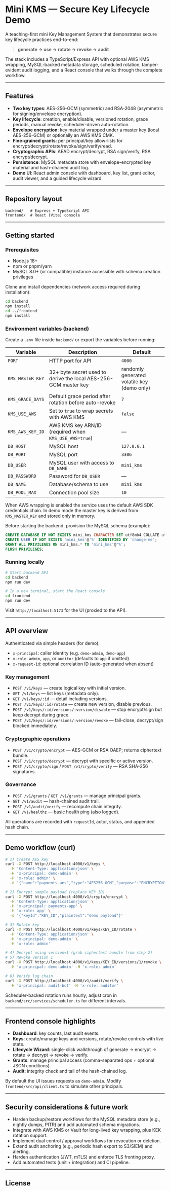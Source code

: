 # Mini KMS — Secure Key Lifecycle Demo

A teaching-first mini Key Management System that demonstrates secure key lifecycle practices end-to-end:

> **generate → use → rotate → revoke → audit**

The stack includes a TypeScript/Express API with optional AWS KMS wrapping, MySQL-backed metadata storage, scheduled rotation, tamper-evident audit logging, and a React console that walks through the complete workflow.

---

## Features

- **Two key types**: AES-256-GCM (symmetric) and RSA-2048 (asymmetric for signing/envelope encryption).
- **Key lifecycle**: creation, enable/disable, versioned rotation, grace periods, manual revoke, scheduler-driven auto-rotation.
- **Envelope encryption**: key material wrapped under a master key (local AES-256-GCM) or optionally an AWS KMS CMK.
- **Fine-grained grants**: per principal/key allow-lists for encrypt/decrypt/rotate/revoke/sign/verify/read.
- **Cryptographic APIs**: AEAD encrypt/decrypt, RSA sign/verify, RSA encrypt/decrypt.
- **Persistence**: MySQL metadata store with envelope-encrypted key material and hash-chained audit log.
- **Demo UI**: React admin console with dashboard, key list, grant editor, audit viewer, and a guided lifecycle wizard.

---

## Repository layout

```
backend/   # Express + TypeScript API
frontend/  # React (Vite) console
```

---

## Getting started

### Prerequisites

- Node.js 18+
- npm or pnpm/yarn
- MySQL 8.0+ (or compatible) instance accessible with schema creation privileges

Clone and install dependencies (network access required during installation):

```bash
cd backend
npm install
cd ../frontend
npm install
```

### Environment variables (backend)

Create a `.env` file inside `backend/` or export the variables before running:

| Variable | Description | Default |
| --- | --- | --- |
| `PORT` | HTTP port for API | `4000` |
| `KMS_MASTER_KEY` | 32+ byte secret used to derive the local AES-256-GCM master key | randomly generated volatile key (demo only) |
| `KMS_GRACE_DAYS` | Default grace period after rotation before auto-revoke | `7` |
| `KMS_USE_AWS` | Set to `true` to wrap secrets with AWS KMS | `false` |
| `KMS_AWS_KEY_ID` | AWS KMS key ARN/ID (required when `KMS_USE_AWS=true`) | — |
| `DB_HOST` | MySQL host | `127.0.0.1` |
| `DB_PORT` | MySQL port | `3306` |
| `DB_USER` | MySQL user with access to `DB_NAME` | `mini_kms` |
| `DB_PASSWORD` | Password for `DB_USER` | — |
| `DB_NAME` | Database/schema to use | `mini_kms` |
| `DB_POOL_MAX` | Connection pool size | `10` |

When AWS wrapping is enabled the service uses the default AWS SDK credentials chain. In demo mode the master key is derived from `KMS_MASTER_KEY` and stored only in memory.

Before starting the backend, provision the MySQL schema (example):

```sql
CREATE DATABASE IF NOT EXISTS mini_kms CHARACTER SET utf8mb4 COLLATE utf8mb4_unicode_ci;
CREATE USER IF NOT EXISTS 'mini_kms'@'%' IDENTIFIED BY 'change-me';
GRANT ALL PRIVILEGES ON mini_kms.* TO 'mini_kms'@'%';
FLUSH PRIVILEGES;
```

### Running locally

```bash
# Start backend API
cd backend
npm run dev

# In a new terminal, start the React console
cd frontend
npm run dev
```

Visit `http://localhost:5173` for the UI (proxied to the API).

---

## API overview

Authenticated via simple headers (for demo):

- `x-principal`: caller identity (e.g. `demo-admin`, `demo-app`)
- `x-role`: `admin`, `app`, or `auditor` (defaults to `app` if omitted)
- `x-request-id`: optional correlation ID (auto-generated when absent)

### Key management

- `POST /v1/keys` — create logical key with initial version.
- `GET /v1/keys` — list keys (metadata only).
- `GET /v1/keys/:id` — detail including versions.
- `POST /v1/keys/:id/rotate` — create new version, disable previous.
- `POST /v1/keys/:id/versions/:version/disable` — stop encrypt/sign but keep decrypt during grace.
- `POST /v1/keys/:id/versions/:version/revoke` — fail-close, decrypt/sign blocked immediately.

### Cryptographic operations

- `POST /v1/crypto/encrypt` — AES-GCM or RSA OAEP; returns ciphertext bundle.
- `POST /v1/crypto/decrypt` — decrypt with specific or active version.
- `POST /v1/crypto/sign` / `POST /v1/crypto/verify` — RSA SHA-256 signatures.

### Governance

- `POST /v1/grants` / `GET /v1/grants` — manage principal grants.
- `GET /v1/audit` — hash-chained audit trail.
- `POST /v1/audit/verify` — recompute chain integrity.
- `GET /v1/healthz` — basic health ping (also logged).

All operations are recorded with `requestId`, actor, status, and appended hash chain.

---

## Demo workflow (curl)

```bash
# 1) Create AES key
curl -X POST http://localhost:4000/v1/keys \
  -H 'Content-Type: application/json' \
  -H 'x-principal: demo-admin' \
  -H 'x-role: admin' \
  -d '{"name":"payments-aes","type":"AES256_GCM","purpose":"ENCRYPTION","rotationPeriodDays":30}'

# 2) Encrypt sample payload (replace KEY_ID)
curl -X POST http://localhost:4000/v1/crypto/encrypt \
  -H 'Content-Type: application/json' \
  -H 'x-principal: payments-app' \
  -H 'x-role: app' \
  -d '{"keyId":"KEY_ID","plaintext":"demo payload"}'

# 3) Rotate key
curl -X POST http://localhost:4000/v1/keys/KEY_ID/rotate \
  -H 'Content-Type: application/json' \
  -H 'x-principal: demo-admin' \
  -H 'x-role: admin'

# 4) Decrypt using version=1 (grab ciphertext bundle from step 2)
# 5) Revoke version 1
curl -X POST http://localhost:4000/v1/keys/KEY_ID/versions/1/revoke \
  -H 'x-principal: demo-admin' -H 'x-role: admin'

# 6) Verify log chain
curl -X POST http://localhost:4000/v1/audit/verify \
  -H 'x-principal: audit-bot' -H 'x-role: auditor'
```

Scheduler-backed rotation runs hourly; adjust cron in `backend/src/services/scheduler.ts` for different intervals.

---

## Frontend console highlights

- **Dashboard**: key counts, last audit events.
- **Keys**: create/manage keys and versions, rotate/revoke controls with live state.
- **Lifecycle Wizard**: single-click walkthrough of generate → encrypt → rotate → decrypt → revoke → verify.
- **Grants**: manage principal access (comma-separated ops + optional JSON conditions).
- **Audit**: integrity check and tail of the hash-chained log.

By default the UI issues requests as `demo-admin`. Modify `frontend/src/api/client.ts` to simulate other principals.

---

## Security considerations & future work

- Harden backup/restore workflows for the MySQL metadata store (e.g., nightly dumps, PITR) and add automated schema migrations.
- Integrate with AWS KMS or Vault for long-lived key wrapping, plus KEK rotation support.
- Implement dual control / approval workflows for revocation or deletion.
- Extend audit anchoring (e.g., periodic hash export to S3/SIEM) and alerting.
- Harden authentication (JWT, mTLS) and enforce TLS fronting proxy.
- Add automated tests (unit + integration) and CI pipeline.

---

## License

